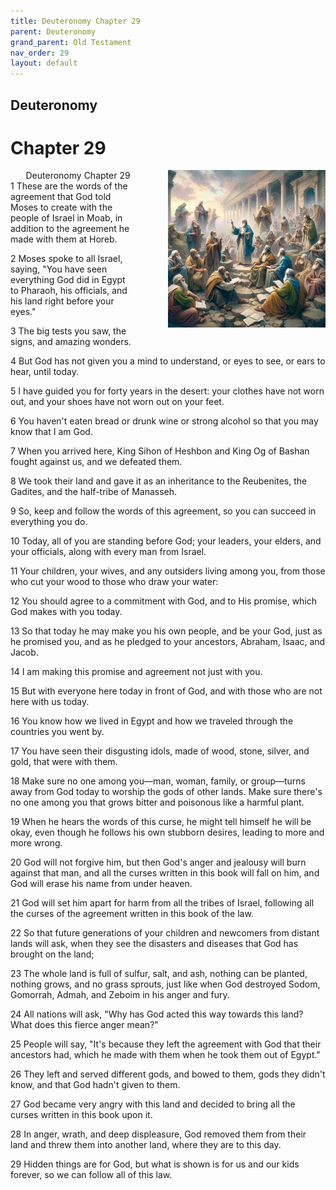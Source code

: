 ```yaml
---
title: Deuteronomy Chapter 29
parent: Deuteronomy
grand_parent: Old Testament
nav_order: 29
layout: default
---
```


## Deuteronomy

# Chapter 29

<div style="clear: both; text-align: right;">
    <div style="max-width: 50%; height: auto; float: right; margin: 0 0 10px 10px; padding-left: 10%;">
        <img src="/assets/Image/Deuteronomy/500/29.jpg" alt="Deuteronomy Chapter 29" class="chapter-image">
    </div>
    <figcaption style="font-size: 14px; text-align: right;">Deuteronomy Chapter 29</figcaption>
</div>
1 These are the words of the agreement that God told Moses to create with the people of Israel in Moab, in addition to the agreement he made with them at Horeb.

2 Moses spoke to all Israel, saying, "You have seen everything God did in Egypt to Pharaoh, his officials, and his land right before your eyes."

3 The big tests you saw, the signs, and amazing wonders.

4 But God has not given you a mind to understand, or eyes to see, or ears to hear, until today.

5 I have guided you for forty years in the desert: your clothes have not worn out, and your shoes have not worn out on your feet.

6 You haven't eaten bread or drunk wine or strong alcohol so that you may know that I am God.

7 When you arrived here, King Sihon of Heshbon and King Og of Bashan fought against us, and we defeated them.

8 We took their land and gave it as an inheritance to the Reubenites, the Gadites, and the half-tribe of Manasseh.

9 So, keep and follow the words of this agreement, so you can succeed in everything you do.

10 Today, all of you are standing before God; your leaders, your elders, and your officials, along with every man from Israel.

11 Your children, your wives, and any outsiders living among you, from those who cut your wood to those who draw your water:

12 You should agree to a commitment with God, and to His promise, which God makes with you today.

13 So that today he may make you his own people, and be your God, just as he promised you, and as he pledged to your ancestors, Abraham, Isaac, and Jacob.

14 I am making this promise and agreement not just with you.

15 But with everyone here today in front of God, and with those who are not here with us today.

16 You know how we lived in Egypt and how we traveled through the countries you went by.

17 You have seen their disgusting idols, made of wood, stone, silver, and gold, that were with them.

18 Make sure no one among you—man, woman, family, or group—turns away from God today to worship the gods of other lands. Make sure there's no one among you that grows bitter and poisonous like a harmful plant.

19 When he hears the words of this curse, he might tell himself he will be okay, even though he follows his own stubborn desires, leading to more and more wrong.

20 God will not forgive him, but then God's anger and jealousy will burn against that man, and all the curses written in this book will fall on him, and God will erase his name from under heaven.

21 God will set him apart for harm from all the tribes of Israel, following all the curses of the agreement written in this book of the law.

22 So that future generations of your children and newcomers from distant lands will ask, when they see the disasters and diseases that God has brought on the land;

23 The whole land is full of sulfur, salt, and ash, nothing can be planted, nothing grows, and no grass sprouts, just like when God destroyed Sodom, Gomorrah, Admah, and Zeboim in his anger and fury.

24 All nations will ask, "Why has God acted this way towards this land? What does this fierce anger mean?"

25 People will say, "It's because they left the agreement with God that their ancestors had, which he made with them when he took them out of Egypt."

26 They left and served different gods, and bowed to them, gods they didn't know, and that God hadn't given to them.

27 God became very angry with this land and decided to bring all the curses written in this book upon it.

28 In anger, wrath, and deep displeasure, God removed them from their land and threw them into another land, where they are to this day.

29 Hidden things are for God, but what is shown is for us and our kids forever, so we can follow all of this law.


